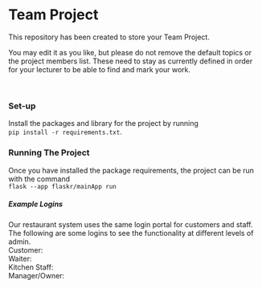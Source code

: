 # Team Project

This repository has been created to store your Team Project.

You may edit it as you like, but please do not remove the default topics or the project members list. These need to stay as currently defined in order for your lecturer to be able to find and mark your work.

<br>

### Set-up
Install the packages and library for the project by running \
`pip install -r requirements.txt`.

### Running The Project
Once you have installed the package requirements, the project can be run with the command \
`flask --app flaskr/mainApp run`

##### Example Logins
Our restaurant system uses the same login portal for customers and staff. The following are some logins to see the functionality at different levels of admin. \
Customer: \
Waiter: \
Kitchen Staff: \
Manager/Owner: 